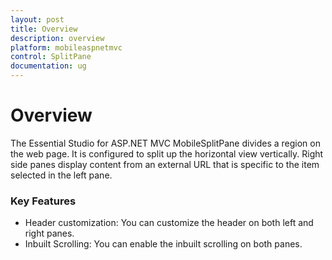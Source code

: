 ```yaml
---
layout: post
title: Overview
description: overview
platform: mobileaspnetmvc
control: SplitPane
documentation: ug
---
```


# Overview

The Essential Studio for ASP.NET MVC MobileSplitPane divides a region on the web page.  It is configured to split up the horizontal view vertically. Right side panes display content from an external URL that is specific to the item selected in the left pane. 

### Key Features

* Header customization: You can customize the header on both left and right panes.
* Inbuilt Scrolling: You can enable the inbuilt scrolling on both panes.



